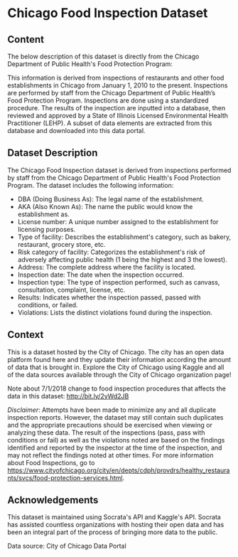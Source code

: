 # Chicago Food Inspection Dataset

## Content
The below description of this dataset is directly from the Chicago Department of Public Health's Food Protection Program:
 
This information is derived from inspections of restaurants and other food
establishments in Chicago from January 1, 2010 to the present. Inspections are performed by
staff from the Chicago Department of Public Health’s Food Protection Program. Inspections are
done using a standardized procedure. The results of the inspection are inputted into a database,
then reviewed and approved by a State of Illinois Licensed Environmental Health Practitioner
(LEHP). A subset of data elements are extracted from this database and downloaded into this
data portal.  

## Dataset Description

The Chicago Food Inspection dataset is derived from inspections performed by staff from the Chicago Department of Public Health's Food Protection Program. The dataset includes the following information:

- DBA (Doing Business As): The legal name of the establishment.
- AKA (Also Known As): The name the public would know the establishment as.
- License number: A unique number assigned to the establishment for licensing purposes.
- Type of facility: Describes the establishment's category, such as bakery, restaurant, grocery store, etc.
- Risk category of facility: Categorizes the establishment's risk of adversely affecting public health (1 being the highest and 3 the lowest).
- Address: The complete address where the facility is located.
- Inspection date: The date when the inspection occurred.
- Inspection type: The type of inspection performed, such as canvass, consultation, complaint, license, etc.
- Results: Indicates whether the inspection passed, passed with conditions, or failed.
- Violations: Lists the distinct violations found during the inspection.


## Context
This is a dataset hosted by the City of Chicago. The city has an open data platform found here and they update their information according the amount of data that is brought in. Explore the City of Chicago using Kaggle and all of the data sources available through the City of Chicago organization page!

Note about 7/1/2018 change to food inspection procedures that affects the data in this dataset: http://bit.ly/2yWd2JB

*Disclaimer*: Attempts have been made to minimize any and all duplicate inspection reports. However, the dataset may still contain such duplicates and the appropriate precautions should be exercised when viewing or analyzing these data. The result of the inspections (pass, pass with conditions or fail) as well as the violations noted are based on the findings identified and reported by the inspector at the time of the inspection, and may not reflect the findings noted at other times. For more information about Food Inspections, go to https://www.cityofchicago.org/city/en/depts/cdph/provdrs/healthy_restaurants/svcs/food-protection-services.html.


## Acknowledgements
This dataset is maintained using Socrata's API and Kaggle's API. Socrata has assisted countless organizations with hosting their open data and has been an integral part of the process of bringing more data to the public.

Data source: City of Chicago Data Portal